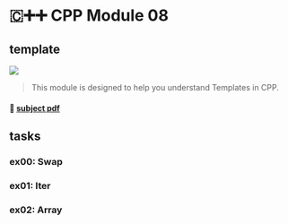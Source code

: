 # 🇨➕➕ CPP Module 08
## template

![](https://badge42.vercel.app/api/v2/cl1pqrsvk005409ml9e9fk7av/project/2561337)

> This module is designed to help you understand Templates in CPP.
#### 📄 [subject pdf](https://cdn.intra.42.fr/pdf/pdf/49432/en.subject.pdf)

## tasks

### ex00: Swap

### ex01: Iter

### ex02: Array

